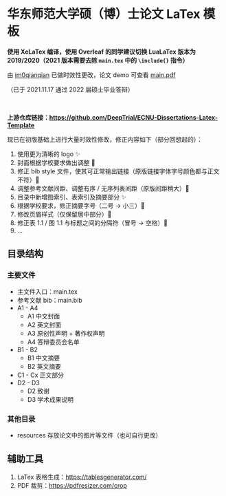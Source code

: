 # 华东师范大学硕（博）士论文 LaTex 模板

**使用 XeLaTex 编译，使用 Overleaf 的同学建议切换 LuaLaTex 版本为 2019/2020（2021 版本需要去除 `main.tex` 中的 `\include{}` 指令）**

由 [im0qianqian](https://github.com/im0qianqian) 已做时效性更改，论文 demo 可查看 [main.pdf](./main.pdf)

（已于 2021.11.17 通过 2022 届硕士毕业答辩）

<br/>

**上游仓库链接：https://github.com/DeepTrial/ECNU-Dissertations-Latex-Template**

现已在初版基础上进行大量时效性修改，修正内容如下（部分回想起的）：

1. 使用更为清晰的 logo ✨
2. 封面根据学校要求做出调整 🔨
3. 修正 bib style 文件，使其可正常输出链接（原版链接字体字号颜色都与正文不符）🐛
4. 调整参考文献间距、调整有序 / 无序列表间距（原版间距稍大）🐛
5. 目录中新增图索引、表索引及摘要部分 ✨
6. 根据学校要求，修正摘要字号（二号 -> 小三）🐛
7. 修改页眉样式（仅保留居中部分）🔨
8. 修正表 1.1 / 图 1.1 与标题之间的分隔符（冒号 -> 空格）🐛
9. ...



## 目录结构

### 主要文件

- 主文件入口：main.tex
- 参考文献 bib：main.bib
- A1 - A4
  - A1 中文封面
  - A2 英文封面
  - A3 原创性声明 + 著作权声明
  - A4 答辩委员会名单
- B1 - B2
  - B1 中文摘要
  - B2 英文摘要
- C1 - Cx 正文部分
- D2 - D3
  - D2 致谢
  - D3 学术成果说明



### 其他目录

- resources 存放论文中的图片等文件（也可自行更改）



## 辅助工具

1. LaTex 表格生成：https://tablesgenerator.com/
2. PDF 裁剪：https://pdfresizer.com/crop
